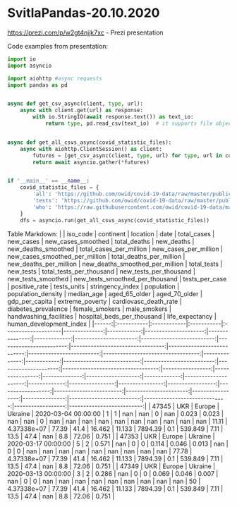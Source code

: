 # SvitlaPandas-20.10.2020

https://prezi.com/p/w2gt4njjk7xc - Prezi presentation

Code examples from presentation:
```python
import io
import asyncio

import aiohttp #async requests
import pandas as pd


async def get_csv_async(client, type, url):
    async with client.get(url) as response:
        with io.StringIO(await response.text()) as text_io:
            return type, pd.read_csv(text_io)  # it supports file objects as well


async def get_all_csvs_async(covid_statistic_files):
    async with aiohttp.ClientSession() as client:
        futures = [get_csv_async(client, type, url) for type, url in covid_statistic_files.items()]
        return await asyncio.gather(*futures)


if '__main__' == __name__:
    covid_statistic_files = {
        'all': 'https://github.com/owid/covid-19-data/raw/master/public/data/owid-covid-data.csv',
        'tests': 'https://github.com/owid/covid-19-data/raw/master/public/data/testing/covid-testing-all-observations.csv',
        'who': 'https://raw.githubusercontent.com/owid/covid-19-data/master/public/data/who/full_data.csv',
    }
    dfs = asyncio.run(get_all_csvs_async(covid_statistic_files))
```



Table Markdown:
|       | iso_code   | continent   | location   | date                |   total_cases |   new_cases |   new_cases_smoothed |   total_deaths |   new_deaths |   new_deaths_smoothed |   total_cases_per_million |   new_cases_per_million |   new_cases_smoothed_per_million |   total_deaths_per_million |   new_deaths_per_million |   new_deaths_smoothed_per_million |   total_tests |   new_tests |   total_tests_per_thousand |   new_tests_per_thousand |   new_tests_smoothed |   new_tests_smoothed_per_thousand |   tests_per_case |   positive_rate |   tests_units |   stringency_index |   population |   population_density |   median_age |   aged_65_older |   aged_70_older |   gdp_per_capita |   extreme_poverty |   cardiovasc_death_rate |   diabetes_prevalence |   female_smokers |   male_smokers |   handwashing_facilities |   hospital_beds_per_thousand |   life_expectancy |   human_development_index |
|------:|:-----------|:------------|:-----------|:--------------------|--------------:|------------:|---------------------:|---------------:|-------------:|----------------------:|--------------------------:|------------------------:|---------------------------------:|---------------------------:|-------------------------:|----------------------------------:|--------------:|------------:|---------------------------:|-------------------------:|---------------------:|----------------------------------:|-----------------:|----------------:|--------------:|-------------------:|-------------:|---------------------:|-------------:|----------------:|----------------:|-----------------:|------------------:|------------------------:|----------------------:|-----------------:|---------------:|-------------------------:|-----------------------------:|------------------:|--------------------------:|
| 47345 | UKR        | Europe      | Ukraine    | 2020-03-04 00:00:00 |             1 |           1 |              nan     |            nan |            0 |                   nan |                     0.023 |                   0.023 |                          nan     |                        nan |                        0 |                               nan |           nan |         nan |                        nan |                      nan |                  nan |                               nan |              nan |             nan |           nan |              11.11 |  4.37338e+07 |                77.39 |         41.4 |          16.462 |          11.133 |          7894.39 |               0.1 |                 539.849 |                  7.11 |             13.5 |           47.4 |                      nan |                          8.8 |             72.06 |                     0.751 |
| 47353 | UKR        | Europe      | Ukraine    | 2020-03-17 00:00:00 |             5 |           2 |                0.571 |            nan |            0 |                     0 |                     0.114 |                   0.046 |                            0.013 |                        nan |                        0 |                                 0 |           nan |         nan |                        nan |                      nan |                  nan |                               nan |              nan |             nan |           nan |              77.78 |  4.37338e+07 |                77.39 |         41.4 |          16.462 |          11.133 |          7894.39 |               0.1 |                 539.849 |                  7.11 |             13.5 |           47.4 |                      nan |                          8.8 |             72.06 |                     0.751 |
| 47349 | UKR        | Europe      | Ukraine    | 2020-03-13 00:00:00 |             3 |           2 |                0.286 |            nan |            0 |                     0 |                     0.069 |                   0.046 |                            0.007 |                        nan |                        0 |                                 0 |           nan |         nan |                        nan |                      nan |                  nan |                               nan |              nan |             nan |           nan |              50    |  4.37338e+07 |                77.39 |         41.4 |          16.462 |          11.133 |          7894.39 |               0.1 |                 539.849 |                  7.11 |             13.5 |           47.4 |                      nan |                          8.8 |             72.06 |                     0.751 |
